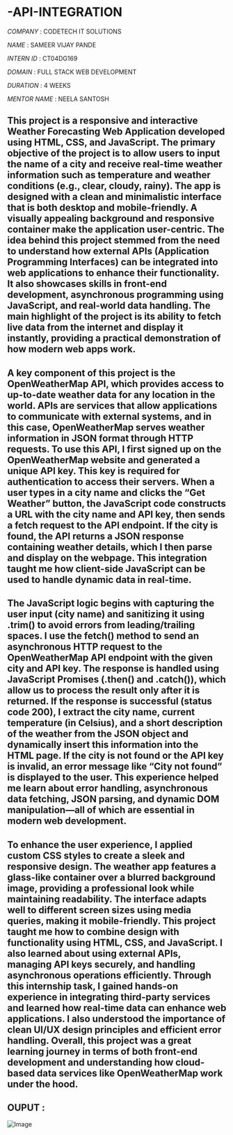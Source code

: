 # -API-INTEGRATION

*COMPANY* : CODETECH IT SOLUTIONS

*NAME* : SAMEER VIJAY PANDE

*INTERN ID* : CT04DG169

*DOMAIN* : FULL STACK WEB DEVELOPMENT

*DURATION* : 4 WEEKS

*MENTOR NAME* : NEELA SANTOSH

## This project is a responsive and interactive Weather Forecasting Web Application developed using HTML, CSS, and JavaScript. The primary objective of the project is to allow users to input the name of a city and receive real-time weather information such as temperature and weather conditions (e.g., clear, cloudy, rainy). The app is designed with a clean and minimalistic interface that is both desktop and mobile-friendly. A visually appealing background and responsive container make the application user-centric. The idea behind this project stemmed from the need to understand how external APIs (Application Programming Interfaces) can be integrated into web applications to enhance their functionality. It also showcases skills in front-end development, asynchronous programming using JavaScript, and real-world data handling. The main highlight of the project is its ability to fetch live data from the internet and display it instantly, providing a practical demonstration of how modern web apps work.

## A key component of this project is the OpenWeatherMap API, which provides access to up-to-date weather data for any location in the world. APIs are services that allow applications to communicate with external systems, and in this case, OpenWeatherMap serves weather information in JSON format through HTTP requests. To use this API, I first signed up on the OpenWeatherMap website and generated a unique API key. This key is required for authentication to access their servers. When a user types in a city name and clicks the “Get Weather” button, the JavaScript code constructs a URL with the city name and API key, then sends a fetch request to the API endpoint. If the city is found, the API returns a JSON response containing weather details, which I then parse and display on the webpage. This integration taught me how client-side JavaScript can be used to handle dynamic data in real-time.

## The JavaScript logic begins with capturing the user input (city name) and sanitizing it using .trim() to avoid errors from leading/trailing spaces. I use the fetch() method to send an asynchronous HTTP request to the OpenWeatherMap API endpoint with the given city and API key. The response is handled using JavaScript Promises (.then() and .catch()), which allow us to process the result only after it is returned. If the response is successful (status code 200), I extract the city name, current temperature (in Celsius), and a short description of the weather from the JSON object and dynamically insert this information into the HTML page. If the city is not found or the API key is invalid, an error message like “City not found” is displayed to the user. This experience helped me learn about error handling, asynchronous data fetching, JSON parsing, and dynamic DOM manipulation—all of which are essential in modern web development.

## To enhance the user experience, I applied custom CSS styles to create a sleek and responsive design. The weather app features a glass-like container over a blurred background image, providing a professional look while maintaining readability. The interface adapts well to different screen sizes using media queries, making it mobile-friendly. This project taught me how to combine design with functionality using HTML, CSS, and JavaScript. I also learned about using external APIs, managing API keys securely, and handling asynchronous operations efficiently. Through this internship task, I gained hands-on experience in integrating third-party services and learned how real-time data can enhance web applications. I also understood the importance of clean UI/UX design principles and efficient error handling. Overall, this project was a great learning journey in terms of both front-end development and understanding how cloud-based data services like OpenWeatherMap work under the hood.

## OUPUT :

![Image](https://github.com/user-attachments/assets/3c0de14a-07b1-4a97-88e1-93fb0a311648)

